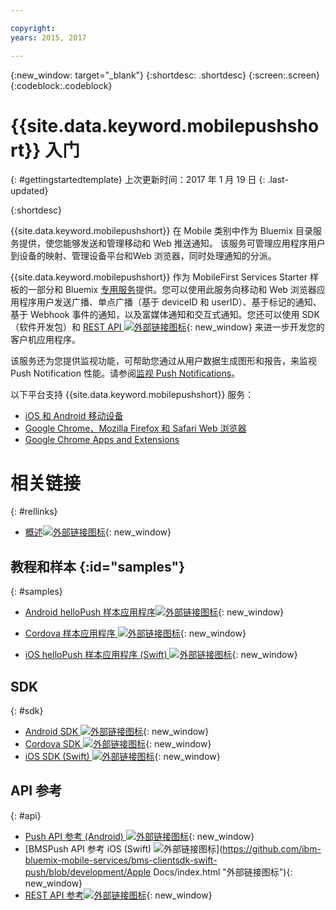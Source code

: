 ```yaml
---

copyright:
years: 2015, 2017

---
```


{:new_window: target="_blank"}
{:shortdesc: .shortdesc}
{:screen:.screen}
{:codeblock:.codeblock}

# {{site.data.keyword.mobilepushshort}} 入门
{: #gettingstartedtemplate}
上次更新时间：2017 年 1 月 19 日
{: .last-updated}

{:shortdesc}

{{site.data.keyword.mobilepushshort}} 在 Mobile 类别中作为 Bluemix 目录服务提供，使您能够发送和管理移动和 Web 推送通知。
该服务可管理应用程序用户到设备的映射、管理设备平台和Web 浏览器，同时处理通知的分派。

 {{site.data.keyword.mobilepushshort}} 作为 MobileFirst Services Starter 样板的一部分和 Bluemix [专用服务](/docs/dedicated/index.html)提供。您可以使用此服务向移动和 Web 浏览器应用程序用户发送广播、单点广播（基于 deviceID 和 userID）、基于标记的通知、基于 Webhook 事件的通知，以及富媒体通知和交互式通知。您还可以使用 SDK（软件开发包）和 [REST API ![外部链接图标](../../icons/launch-glyph.svg "外部链接图标")](https://mobile.{DomainName}/imfpush/ "外部链接图标"){: new_window} 来进一步开发您的客户机应用程序。

该服务还为您提供监视功能，可帮助您通过从用户数据生成图形和报告，来监视 Push Notification 性能。请参阅[监视 Push Notifications](/docs/services/mobilepush/t_push_monitoring.html)。

以下平台支持 {{site.data.keyword.mobilepushshort}} 服务：

- [iOS 和 Android 移动设备](/docs/services/mobilepush/c_enable_push.html)
- [Google Chrome、Mozilla Firefox 和 Safari Web 浏览器](/docs/services/mobilepush/c_chrome_firefox_enable.html)
- [Google Chrome Apps and Extensions](/docs/services/mobilepush/c_web_extensions.html)


# 相关链接
{: #rellinks}

* [概述![外部链接图标](../../icons/launch-glyph.svg "外部链接图标")](c_overview_push.html "外部链接图标"){: new_window}

## 教程和样本 {:id="samples"}
{: #samples}
* [Android helloPush 样本应用程序![外部链接图标](../../icons/launch-glyph.svg "外部链接图标")](https://github.com/ibm-bluemix-mobile-services/bms-samples-android-hellopush/ "外部链接图标"){: new_window}
- [Cordova 样本应用程序 ![外部链接图标](../../icons/launch-glyph.svg "外部链接图标")](https://github.com/ibm-bluemix-mobile-services/bms-samples-cordova-hellopush "外部链接图标"){: new_window}
* [iOS helloPush 样本应用程序 (Swift) ![外部链接图标](../../icons/launch-glyph.svg "外部链接图标")](https://github.com/ibm-bluemix-mobile-services/bms-samples-swift-hellopush "外部链接图标"){: new_window}

## SDK
{: #sdk}
* [Android SDK ![外部链接图标](../../icons/launch-glyph.svg "外部链接图标")](https://github.com/ibm-bluemix-mobile-services/bms-clientsdk-android-push "外部链接图标"){: new_window}
* [Cordova SDK ![外部链接图标](../../icons/launch-glyph.svg "外部链接图标")](https://github.com/ibm-bluemix-mobile-services/bms-clientsdk-cordova-plugin-push "外部链接图标"){: new_window}
* [iOS SDK (Swift) ![外部链接图标](../../icons/launch-glyph.svg "外部链接图标")](https://codeload.github.com/ibm-bluemix-mobile-services/bms-clientsdk-swift-push/zip/master "外部链接图标"){: new_window}

## API 参考
{: #api}
* [Push API 参考 (Android) ![外部链接图标](../../icons/launch-glyph.svg "外部链接图标")](https://classicdocs.ng.bluemix.net/docs/api/content/api/mobilefirst/android/push-api-doc/overview-summary.html "外部链接图标"){: new_window}
* [BMSPush API 参考 iOS (Swift) ![外部链接图标](../../icons/launch-glyph.svg "外部链接图标")](https://github.com/ibm-bluemix-mobile-services/bms-clientsdk-swift-push/blob/development/Apple Docs/index.html "外部链接图标"){: new_window}
* [REST API 参考![外部链接图标](../../icons/launch-glyph.svg "外部链接图标")](https://mobile.{DomainName}/imfpush/ "外部链接图标"){: new_window}
